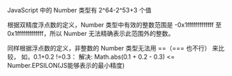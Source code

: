 JavaScript 中的 Number 类型有 2^64-2^53+3 个值

根据双精度浮点数的定义，Number 类型中有效的整数范围是 -0x1fffffffffffff 至 0x1fffffffffffff，所以 Number 无法精确表示此范围外的整数。

同样根据浮点数的定义，非整数的 Number 类型无法用 ==（=== 也不行） 来比较，
如，0.1+0.2 !=0.3： 解决: Math.abs(0.1 + 0.2 - 0.3) <= Number.EPSILON(JS能够表示的最小精度)